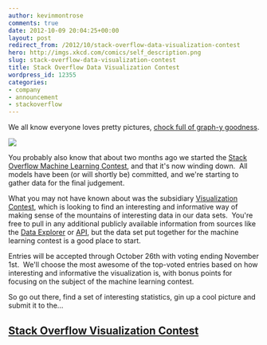 ```yaml
---
author: kevinmontrose
comments: true
date: 2012-10-09 20:04:25+00:00
layout: post
redirect_from: /2012/10/stack-overflow-data-visualization-contest
hero: http://imgs.xkcd.com/comics/self_description.png
slug: stack-overflow-data-visualization-contest
title: Stack Overflow Data Visualization Contest
wordpress_id: 12355
categories:
- company
- announcement
- stackoverflow
---
```


We all know everyone loves pretty pictures, [chock full of graph-y goodness](http://mathematica.stackexchange.com/questions/11350/xkcd-style-graphs).

[![](http://imgs.xkcd.com/comics/self_description.png)](http://xkcd.com/688/)

You probably also know that about two months ago we started the [Stack Overflow Machine Learning Contest](http://blog.stackoverflow.com/2012/08/stack-exchange-machine-learning-contest/), and that it's now winding down.  All models have been (or will shortly be) committed, and we're starting to gather data for the final judgement.

What you may not have known about was the subsidiary [Visualization Contest](http://www.kaggle.com/c/predict-closed-questions-on-stack-overflow/prospector), which is looking to find an interesting and informative way of making sense of the mountains of interesting data in our data sets.  You're free to pull in any additional publicly available information from sources like the [Data Explorer](http://data.stackexchange.com/) or [API](https://api.stackexchange.com/), but the data set put together for the machine learning contest is a good place to start.

Entries will be accepted through October 26th with voting ending November 1st.  We'll choose the most awesome of the top-voted entries based on how interesting and informative the visualization is, with bonus points for focusing on the subject of the machine learning contest.

So go out there, find a set of interesting statistics, gin up a cool picture and submit it to the...


## [Stack Overflow Visualization Contest](http://www.kaggle.com/c/predict-closed-questions-on-stack-overflow/prospector)
